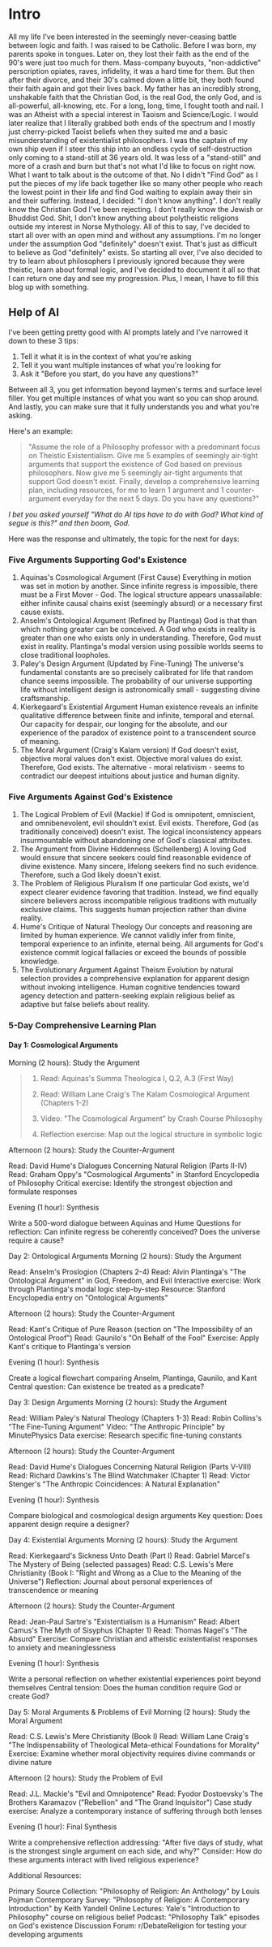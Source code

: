 # Intro

All my life I've been interested in the seemingly never-ceasing battle between logic and faith. I was raised to be Catholic. Before I was born, my parents spoke in tongues. Later on, they lost their faith as the end of the 90's were just too much for them. Mass-company buyouts, "non-addictive" perscription opiates, raves, infidelity, it was a hard time for them. But then after their divorce, and their 30's calmed down a little bit, they both found their faith again and got their lives back. My father has an incredibly strong, unshakable faith that the Christian God, is the real God, the only God, and is all-powerful, all-knowing, etc. For a long, long, time, I fought tooth and nail. I was an Atheist with a special interest in Taoism and Science/Logic. I would later realize that I literally grabbed both ends of the spectrum and I mostly just cherry-picked Taoist beliefs when they suited me and a basic misunderstanding of existentialist philosophers. I was the captain of my own ship even if I steer this ship into an endless cycle of self-destruction only coming to a stand-still at 36 years old. It was less of a "stand-still" and more of a crash and burn but that's not what I'd like to focus on right now. What I want to talk about is the outcome of that. No I didn't "Find God" as I put the pieces of my life back together like so many other people who reach the lowest point in their life and find God waiting to explain away their sin and their suffering. Instead, I decided: "I don't know anything". I don't really know the Christian God I've been rejecting. I don't really know the Jewish or Bhuddist God. Shit, I don't know anything about polytheistic religions outside my interest in Norse Mythology. All of this to say, I've decided to start all over with an open mind and without any assumptions. I'm no longer under the assumption God "definitely" doesn't exist. That's just as difficult to believe as God "definitely" exists. So starting all over, I've also decided to try to learn about philosophers I previously ignored because they were theistic, learn about formal logic, and I've decided to document it all so that I can return one day and see my progression. Plus, I mean, I have to fill this blog up with something.

## Help of AI

I've been getting pretty good with AI prompts lately and I've narrowed it down to these 3 tips:
1) Tell it what it is in the context of what you're asking
2) Tell it you want multiple instances of what you're looking for
3) Ask it "Before you start, do you have any questions?"

Between all 3, you get information beyond laymen's terms and surface level filler. You get multiple instances of what you want so you can shop around. And lastly, you can make sure that it fully understands you and what you're asking.

Here's an example:

>"Assume the role of a Philosophy professor with a predominant focus on Theistic Existentialism. Give me 5 examples of seemingly air-tight arguments that support the existence of God based on previous philosophers. Now give me 5 seemingly air-tight arguments that support God doesn't exist. Finally, develop a comprehensive learning plan, including resources, for me to learn 1 argument and 1 counter-argument everyday for the next 5 days. Do you have any questions?"

_I bet you asked yourself "What do AI tips have to do with God? What kind of segue is this?" and then boom, God._

Here was the response and ultimately, the topic for the next for days:

### Five Arguments Supporting God's Existence
1. Aquinas's Cosmological Argument (First Cause)
Everything in motion was set in motion by another. Since infinite regress is impossible, there must be a First Mover - God. The logical structure appears unassailable: either infinite causal chains exist (seemingly absurd) or a necessary first cause exists.
2. Anselm's Ontological Argument (Refined by Plantinga)
God is that than which nothing greater can be conceived. A God who exists in reality is greater than one who exists only in understanding. Therefore, God must exist in reality. Plantinga's modal version using possible worlds seems to close traditional loopholes.
3. Paley's Design Argument (Updated by Fine-Tuning)
The universe's fundamental constants are so precisely calibrated for life that random chance seems impossible. The probability of our universe supporting life without intelligent design is astronomically small - suggesting divine craftsmanship.
4. Kierkegaard's Existential Argument
Human existence reveals an infinite qualitative difference between finite and infinite, temporal and eternal. Our capacity for despair, our longing for the absolute, and our experience of the paradox of existence point to a transcendent source of meaning.
5. The Moral Argument (Craig's Kalam version)
If God doesn't exist, objective moral values don't exist. Objective moral values do exist. Therefore, God exists. The alternative - moral relativism - seems to contradict our deepest intuitions about justice and human dignity.

### Five Arguments Against God's Existence
1. The Logical Problem of Evil (Mackie)
If God is omnipotent, omniscient, and omnibenevolent, evil shouldn't exist. Evil exists. Therefore, God (as traditionally conceived) doesn't exist. The logical inconsistency appears insurmountable without abandoning one of God's classical attributes.
2. The Argument from Divine Hiddenness (Schellenberg)
A loving God would ensure that sincere seekers could find reasonable evidence of divine existence. Many sincere, lifelong seekers find no such evidence. Therefore, such a God likely doesn't exist.
3. The Problem of Religious Pluralism
If one particular God exists, we'd expect clearer evidence favoring that tradition. Instead, we find equally sincere believers across incompatible religious traditions with mutually exclusive claims. This suggests human projection rather than divine reality.
4. Hume's Critique of Natural Theology
Our concepts and reasoning are limited by human experience. We cannot validly infer from finite, temporal experience to an infinite, eternal being. All arguments for God's existence commit logical fallacies or exceed the bounds of possible knowledge.
5. The Evolutionary Argument Against Theism
Evolution by natural selection provides a comprehensive explanation for apparent design without invoking intelligence. Human cognitive tendencies toward agency detection and pattern-seeking explain religious belief as adaptive but false beliefs about reality.

### 5-Day Comprehensive Learning Plan
#### **Day 1: Cosmological Arguments**

Morning (2 hours): Study the Argument

>1. Read: Aquinas's Summa Theologica I, Q.2, A.3 (First Way)
>
>2. Read: William Lane Craig's The Kalam Cosmological Argument (Chapters 1-2)
>
>3. Video: "The Cosmological Argument" by Crash Course Philosophy
>
>4. Reflection exercise: Map out the logical structure in symbolic logic

Afternoon (2 hours): Study the Counter-Argument

Read: David Hume's Dialogues Concerning Natural Religion (Parts II-IV)
Read: Graham Oppy's "Cosmological Arguments" in Stanford Encyclopedia of Philosophy
Critical exercise: Identify the strongest objection and formulate responses

Evening (1 hour): Synthesis

Write a 500-word dialogue between Aquinas and Hume
Questions for reflection: Can infinite regress be coherently conceived? Does the universe require a cause?

Day 2: Ontological Arguments
Morning (2 hours): Study the Argument

Read: Anselm's Proslogion (Chapters 2-4)
Read: Alvin Plantinga's "The Ontological Argument" in God, Freedom, and Evil
Interactive exercise: Work through Plantinga's modal logic step-by-step
Resource: Stanford Encyclopedia entry on "Ontological Arguments"

Afternoon (2 hours): Study the Counter-Argument

Read: Kant's Critique of Pure Reason (section on "The Impossibility of an Ontological Proof")
Read: Gaunilo's "On Behalf of the Fool"
Exercise: Apply Kant's critique to Plantinga's version

Evening (1 hour): Synthesis

Create a logical flowchart comparing Anselm, Plantinga, Gaunilo, and Kant
Central question: Can existence be treated as a predicate?

Day 3: Design Arguments
Morning (2 hours): Study the Argument

Read: William Paley's Natural Theology (Chapters 1-3)
Read: Robin Collins's "The Fine-Tuning Argument"
Video: "The Anthropic Principle" by MinutePhysics
Data exercise: Research specific fine-tuning constants

Afternoon (2 hours): Study the Counter-Argument

Read: David Hume's Dialogues Concerning Natural Religion (Parts V-VIII)
Read: Richard Dawkins's The Blind Watchmaker (Chapter 1)
Read: Victor Stenger's "The Anthropic Coincidences: A Natural Explanation"

Evening (1 hour): Synthesis

Compare biological and cosmological design arguments
Key question: Does apparent design require a designer?

Day 4: Existential Arguments
Morning (2 hours): Study the Argument

Read: Kierkegaard's Sickness Unto Death (Part I)
Read: Gabriel Marcel's The Mystery of Being (selected passages)
Read: C.S. Lewis's Mere Christianity (Book I: "Right and Wrong as a Clue to the Meaning of the Universe")
Reflection: Journal about personal experiences of transcendence or meaning

Afternoon (2 hours): Study the Counter-Argument

Read: Jean-Paul Sartre's "Existentialism is a Humanism"
Read: Albert Camus's The Myth of Sisyphus (Chapter 1)
Read: Thomas Nagel's "The Absurd"
Exercise: Compare Christian and atheistic existentialist responses to anxiety and meaninglessness

Evening (1 hour): Synthesis

Write a personal reflection on whether existential experiences point beyond themselves
Central tension: Does the human condition require God or create God?

Day 5: Moral Arguments & Problems of Evil
Morning (2 hours): Study the Moral Argument

Read: C.S. Lewis's Mere Christianity (Book I)
Read: William Lane Craig's "The Indispensability of Theological Meta-ethical Foundations for Morality"
Exercise: Examine whether moral objectivity requires divine commands or divine nature

Afternoon (2 hours): Study the Problem of Evil

Read: J.L. Mackie's "Evil and Omnipotence"
Read: Fyodor Dostoevsky's The Brothers Karamazov ("Rebellion" and "The Grand Inquisitor")
Case study exercise: Analyze a contemporary instance of suffering through both lenses

Evening (1 hour): Final Synthesis

Write a comprehensive reflection addressing: "After five days of study, what is the strongest single argument on each side, and why?"
Consider: How do these arguments interact with lived religious experience?

Additional Resources:

Primary Source Collection: "Philosophy of Religion: An Anthology" by Louis Pojman
Contemporary Survey: "Philosophy of Religion: A Contemporary Introduction" by Keith Yandell
Online Lectures: Yale's "Introduction to Philosophy" course on religious belief
Podcast: "Philosophy Talk" episodes on God's existence
Discussion Forum: r/DebateReligion for testing your developing arguments
